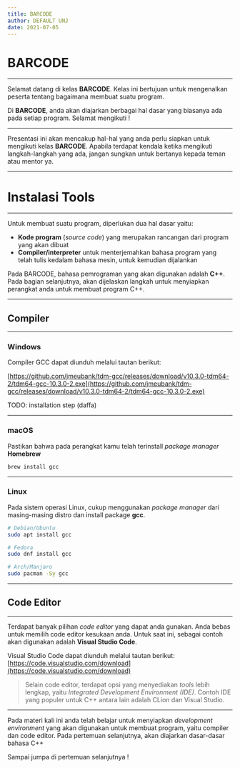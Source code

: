 ```yaml
---
title: BARCODE
author: DEFAULT UNJ
date: 2021-07-05
---
```


# BARCODE

---

Selamat datang di kelas **BARCODE**. Kelas ini bertujuan untuk mengenalkan peserta tentang bagaimana membuat suatu program.

Di **BARCODE**, anda akan diajarkan berbagai hal dasar yang biasanya ada pada setiap program. Selamat mengikuti !

---

Presentasi ini akan mencakup hal-hal yang anda perlu siapkan untuk mengikuti kelas **BARCODE**. Apabila terdapat kendala ketika mengikuti langkah-langkah yang ada, jangan sungkan untuk bertanya kepada teman atau mentor ya.

---

# Instalasi Tools

---

Untuk membuat suatu program, diperlukan dua hal dasar yaitu:

- **Kode program** (*source code*) yang merupakan rancangan dari program yang akan dibuat
- **Compiler/interpreter** untuk menterjemahkan bahasa program yang telah tulis kedalam bahasa mesin, untuk kemudian dijalankan

Pada BARCODE, bahasa pemrograman yang akan digunakan adalah **C++**. Pada bagian selanjutnya, akan dijelaskan langkah untuk menyiapkan perangkat anda untuk membuat program C++.

---

## Compiler

---

### Windows

Compiler GCC dapat diunduh melalui tautan berikut:

[https://github.com/jmeubank/tdm-gcc/releases/download/v10.3.0-tdm64-2/tdm64-gcc-10.3.0-2.exe](https://github.com/jmeubank/tdm-gcc/releases/download/v10.3.0-tdm64-2/tdm64-gcc-10.3.0-2.exe)

TODO: installation step (daffa)

---

### macOS

Pastikan bahwa pada perangkat kamu telah terinstall *package manager* **Homebrew**

```bash
brew install gcc
```

---

### Linux

Pada sistem operasi Linux, cukup menggunakan *package manager* dari masing-masing distro dan install package **gcc**.

```bash
# Debian/Ubuntu
sudo apt install gcc

# Fedora
sudo dnf install gcc

# Arch/Manjaro
sudo pacman -Sy gcc
```

---

## Code Editor

---

Terdapat banyak pilihan *code editor* yang dapat anda gunakan. Anda bebas untuk memilih code editor kesukaan anda. Untuk saat ini, sebagai contoh akan digunakan adalah **Visual Studio Code**.

Visual Studio Code dapat diunduh melalui tautan berikut:
[https://code.visualstudio.com/download](https://code.visualstudio.com/download)

> Selain code editor, terdapat opsi yang menyediakan *tools* lebih lengkap, yaitu *Integrated Development Environment (IDE)*. Contoh IDE yang populer untuk C++ antara lain adalah CLion dan Visual Studio.

---

Pada materi kali ini anda telah belajar untuk menyiapkan *development environment* yang akan digunakan untuk membuat program, yaitu compiler dan code editor. Pada pertemuan selanjutnya, akan diajarkan dasar-dasar bahasa C++

Sampai jumpa di pertemuan selanjutnya !
